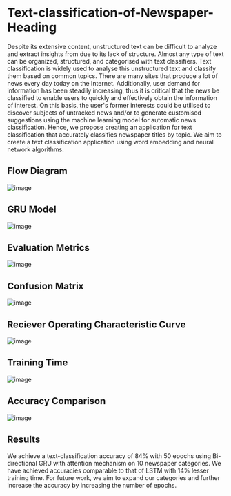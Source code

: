 # Text-classification-of-Newspaper-Heading

Despite its extensive content, unstructured text can be difficult to analyze and extract insights from due to its lack of structure. Almost any type of text can be organized, structured, and categorised with text classifiers. Text classification is widely used to analyse this unstructured text and classify them based on common topics. There are many sites that produce a lot of news every day today on the Internet. Additionally, user demand for information has been steadily increasing, thus it is critical that the news be classified to enable users to quickly and effectively obtain the information of interest. On this basis, the user's former interests could be utilised to discover subjects of untracked news and/or to generate customised suggestions using the machine learning model for automatic news classification. Hence, we propose creating an application for text classification that accurately classifies newspaper titles by topic. We aim to create a text classification application using word embedding and neural network algorithms.

## Flow Diagram
![image](https://user-images.githubusercontent.com/70327869/201008053-b9c538e6-0e74-4eac-944a-310c8c4654a4.png)

## GRU Model
![image](https://user-images.githubusercontent.com/70327869/201008232-5ca21116-c744-4f47-9597-ee6aa29a62c7.png)

## Evaluation Metrics
![image](https://user-images.githubusercontent.com/70327869/201008332-5c8a29ad-275f-4f06-9a4a-0a77d42d580c.png)

## Confusion Matrix
![image](https://user-images.githubusercontent.com/70327869/201008393-e5a24cc2-9211-4062-98ad-12d69791c1ca.png)

## Reciever Operating Characteristic Curve
![image](https://user-images.githubusercontent.com/70327869/201008483-fe591050-fc8d-4f1b-8751-f99c729acbee.png)

## Training Time
![image](https://user-images.githubusercontent.com/70327869/201008575-b9f00ec9-e531-487f-804b-a96d088dcecb.png)

## Accuracy Comparison
![image](https://user-images.githubusercontent.com/70327869/201008655-75b518b9-c228-4c34-a051-067217ca9407.png)

## Results

We achieve a text-classification accuracy of 84% with 50 epochs using Bi-directional GRU with attention mechanism on 10 newspaper categories. We have achieved accuracies comparable to that of LSTM with 14% lesser training time. For future work, we aim to expand our categories and further increase the accuracy by increasing the number of epochs. 
